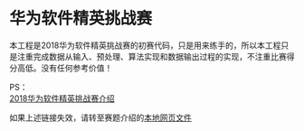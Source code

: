 # 华为软件精英挑战赛
本工程是2018华为软件精英挑战赛的初赛代码，只是用来练手的，所以本工程只是注重完成数据从输入、预处理、算法实现和数据输出过程的实现，不注重比赛得分高低。没有任何参考价值！  

PS：  
[2018华为软件精英挑战赛介绍](http://codecraft.devcloud.huaweicloud.com/home/detail)  

如果上述链接失效，请转至赛题介绍的[本地网页文件](https://github.com/doctorsrn/hw_competition/tree/master/Introduction_to_competition)
